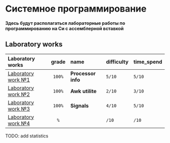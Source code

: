 # Системное программирование

#### Здесь будут располагаться лабораторные работы по программированию на Си с ассемблерной вставкой

## Laboratory works

| Laboratory works                                                                                | grade  | name           | difficulty | time_spend | 
|:------------------------------------------------------------------------------------------------|:------:|:---------------|:-----------|:-----------|
| [Laboratory work №1](https://github.com/IMNJL/System_programming/tree/main/lab1_processor_info) | `100%` | **Processor info** | `5/10`     | `5/10`     |
| [Laboratory work №2](https://github.com/IMNJL/System_programming/tree/main/awk)                 | `100%` | **Awk utilite**    | `2/10`     | `3/10`     |
| [Laboratory work №3](https://github.com/IMNJL/System_programming/tree/main/signals)             | `100%` | **Signals**    | `4/10`     | `5/10`     |
| [Laboratory work №4]()                                                                          |  `%`   |                | `/10`      | `/10`      |

TODO: add statistics
